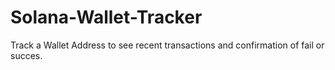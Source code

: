 # Solana-Wallet-Tracker
Track a Wallet Address to see recent transactions and confirmation of fail or succes.
